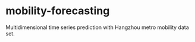 # mobility-forecasting
Multidimensional time series prediction with Hangzhou metro mobility data set.

